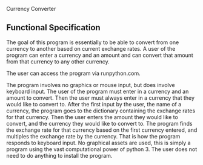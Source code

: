 Currency Converter


## Functional Specification
The goal of this program is essentially to be able to convert from one currency to another based on current exchange rates. A user of the program can enter a currency and an amount and can convert that amount from that currency to any other currency. 

The user can access the program via runpython.com. 

The program involves no graphics or mouse input, but does involve keyboard input. The user of the program must enter in a currency and an amount to convert. Then the user must always enter in a currency that they would like to convert to. After the first input by the user, the name of a currency, the program goes to the dictionary containing the exchange rates for that currency. Then the user enters the amount they would like to convert, and the currency they would like to convert to. The program finds the exchange rate for that currency based on the first currency entered, and multiples the exchange rate by the currency. That is how the program responds to keyboard input. No graphical assets are used, this is simply a program using the vast computational power of python 3. The user does not need to do anything to install the program. 




